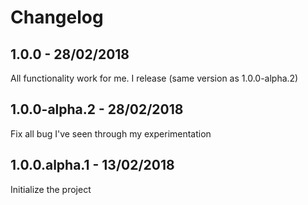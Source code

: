 # Changelog

## 1.0.0 - 28/02/2018

All functionality work for me. I release (same version as 1.0.0-alpha.2)

## 1.0.0-alpha.2 - 28/02/2018

Fix all bug I've seen through my experimentation

## 1.0.0.alpha.1 - 13/02/2018

Initialize the project
